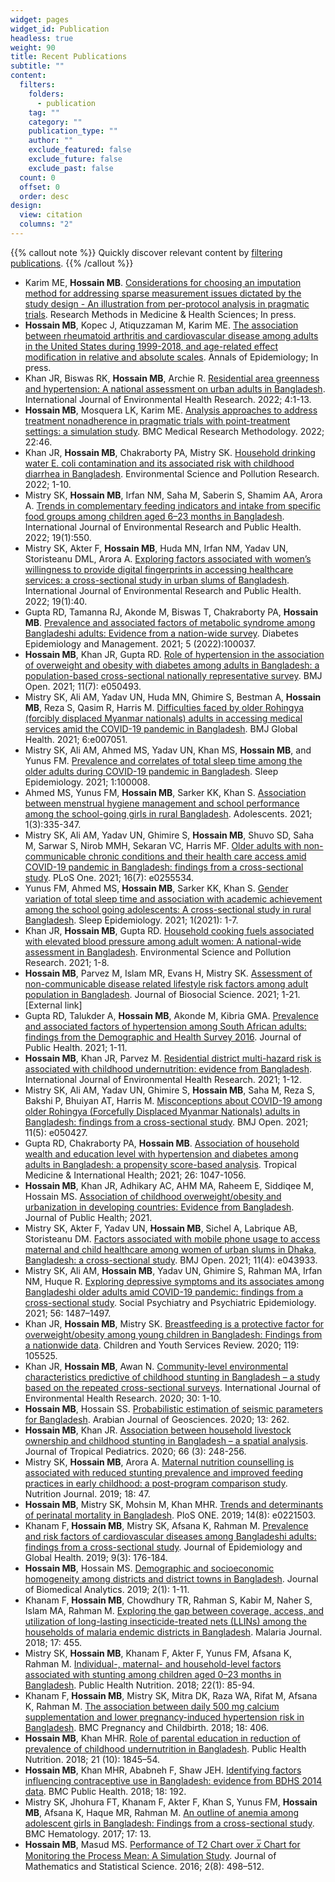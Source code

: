 ```yaml
---
widget: pages
widget_id: Publication
headless: true
weight: 90
title: Recent Publications
subtitle: ""
content:
  filters:
    folders:
      - publication
    tag: ""
    category: ""
    publication_type: ""
    author: ""
    exclude_featured: false
    exclude_future: false
    exclude_past: false
  count: 0
  offset: 0
  order: desc
design:
  view: citation
  columns: "2"
---
```

{{% callout note %}}
Quickly discover relevant content by [filtering publications](./publication/).
{{% /callout %}}

* Karim ME, **Hossain MB**. [Considerations for choosing an imputation method for addressing sparse measurement issues dictated by the study design - An illustration from per-protocol analysis in pragmatic trials](https://doi.org/10.1177%2F26320843221085649). Research Methods in Medicine & Health Sciences; In press.
* **Hossain MB**, Kopec J, Atiquzzaman M, Karim ME. [The association between rheumatoid arthritis and cardiovascular disease among adults in the United States during 1999-2018, and age-related effect modification in relative and absolute scales](https://doi.org/10.1016/j.annepidem.2022.03.005). Annals of Epidemiology; In press. 
* Khan JR, Biswas RK, **Hossain MB**, Archie R. [Residential area greenness and hypertension: A national assessment on urban adults in Bangladesh](https://doi.org/10.1080/09603123.2022.2053662). International Journal of Environmental Health Research. 2022; 4:1-13.
* **Hossain MB**, Mosquera LK, Karim ME. [Analysis approaches to address treatment nonadherence in pragmatic trials with point-treatment settings: a simulation study](https://doi.org/10.1186/s12874-022-01518-8). BMC Medical Research Methodology. 2022; 22:46. 
* Khan JR, **Hossain MB**, Chakraborty PA, Mistry SK. [Household drinking water E. coli contamination and its associated risk with childhood diarrhea in Bangladesh](https://doi.org/10.1007/s11356-021-18460-9). Environmental Science and Pollution Research. 2022; 1-10. 
* Mistry SK, **Hossain MB**, Irfan NM, Saha M, Saberin S, Shamim AA, Arora A. [Trends in complementary feeding indicators and intake from specific food groups among children aged 6–23 months in Bangladesh](https://doi.org/10.3390/ijerph19010550). International Journal of Environmental Research and Public Health. 2022; 19(1):550. 
* Mistry SK, Akter F, **Hossain MB**, Huda MN, Irfan NM, Yadav UN, Storisteanu DML, Arora A. [Exploring factors associated with women’s willingness to provide digital fingerprints in accessing healthcare services: a cross-sectional study in urban slums of Bangladesh](https://doi.org/10.3390/ijerph19010040). International Journal of Environmental Research and Public Health. 2022; 19(1):40. 
* Gupta RD, Tamanna RJ, Akonde M, Biswas T, Chakraborty PA, **Hossain MB**. [Prevalence and associated factors of metabolic syndrome among Bangladeshi adults: Evidence from a nation-wide survey](https://doi.org/10.1016/j.deman.2021.100037). Diabetes Epidemiology and Management. 2021; 5 (2022):100037. 
* **Hossain MB**, Khan JR, Gupta RD. [Role of hypertension in the association of overweight and obesity with diabetes among adults in Bangladesh: a population-based cross-sectional nationally representative survey](https://doi.org/10.1136/bmjopen-2021-050493). BMJ Open. 2021; 11(7): e050493. 
* Mistry SK, Ali AM, Yadav UN, Huda MN, Ghimire S, Bestman A, **Hossain MB**, Reza S, Qasim R, Harris M. [Difficulties faced by older Rohingya (forcibly displaced Myanmar nationals) adults in accessing medical services amid the COVID-19 pandemic in Bangladesh](http://dx.doi.org/10.1136/bmjgh-2021-007051). BMJ Global Health. 2021; 6:e007051. 
* Mistry SK, Ali AM, Ahmed MS, Yadav UN, Khan MS, **Hossain MB**, and Yunus FM. [Prevalence and correlates of total sleep time among the older adults during COVID-19 pandemic in Bangladesh](https://doi.org/10.1016/j.sleepe.2021.100008). Sleep Epidemiology. 2021; 1:100008. 
* Ahmed MS, Yunus FM, **Hossain MB**, Sarker KK, Khan S. [Association between menstrual hygiene management and school performance among the school-going girls in rural Bangladesh](https://doi.org/10.3390/adolescents1030025). Adolescents. 2021; 1(3):335-347. 
* Mistry SK, Ali AM, Yadav UN, Ghimire S, **Hossain MB**, Shuvo SD, Saha M, Sarwar S, Nirob MMH, Sekaran VC, Harris MF. [Older adults with non-communicable chronic conditions and their health care access amid COVID-19 pandemic in Bangladesh: findings from a cross-sectional study](https://doi.org/10.1371/journal.pone.0255534). PLoS One. 2021; 16(7): e0255534. 
* Yunus FM, Ahmed MS, **Hossain MB**, Sarker KK, Khan S. [Gender variation of total sleep time and association with academic achievement among the school going adolescents: A cross-sectional study in rural Bangladesh](https://doi.org/10.1016/j.sleepe.2021.100001). Sleep Epidemiology. 2021; 1(2021): 1-7. 
* Khan JR, **Hossain MB**, Gupta RD. [Household cooking fuels associated with elevated blood pressure among adult women: A national-wide assessment in Bangladesh](https://doi.org/10.1007/s11356-021-15344-w). Environmental Science and Pollution Research. 2021; 1-8. 
* **Hossain MB**, Parvez M, Islam MR, Evans H, Mistry SK. [Assessment of non-communicable disease related lifestyle risk factors among adult population in Bangladesh](https://doi.org/10.1017/S0021932021000286). Journal of Biosocial Science. 2021; 1-21. \[External link]  
* Gupta RD, Talukder A, **Hossain MB**, Akonde M, Kibria GMA. [Prevalence and associated factors of hypertension among South African adults: findings from the Demographic and Health Survey 2016](https://doi.org/10.1007/s10389-021-01607-w). Journal of Public Health. 2021; 1-11. 
* **Hossain MB**, Khan JR, Parvez M. [Residential district multi-hazard risk is associated with childhood undernutrition: evidence from Bangladesh](https://doi.org/10.1080/09603123.2021.1932766). International Journal of Environmental Health Research. 2021; 1-12. 
* Mistry SK, Ali AM, Yadav UN, Ghimire S, **Hossain MB**, Saha M, Reza S, Bakshi P, Bhuiyan AT, Harris M. [Misconceptions about COVID-19 among older Rohingya (Forcefully Displaced Myanmar Nationals) adults in Bangladesh: findings from a cross-sectional study](http://dx.doi.org/10.1136/bmjopen-2021-050427). BMJ Open. 2021; 11(5): e050427. 
* Gupta RD, Chakraborty PA, **Hossain MB**. [Association of household wealth and education level with hypertension and diabetes among adults in Bangladesh: a propensity score-based analysis](https://doi.org/10.1111/tmi.13625). Tropical Medicine & International Health; 2021; 26: 1047-1056. 
* **Hossain MB**, Khan JR, Adhikary AC, AHM MA, Raheem E, Siddiqee M, Hossain MS. [Association of childhood overweight/obesity and urbanization in developing countries: Evidence from Bangladesh](https://doi.org/10.1007/s10389-021-01560-8). Journal of Public Health; 2021. 
* Mistry SK, Akter F, Yadav UN, **Hossain MB**, Sichel A, Labrique AB, Storisteanu DM. [Factors associated with mobile phone usage to access maternal and child healthcare among women of urban slums in Dhaka, Bangladesh: a cross-sectional study](https://doi.org/10.1136/bmjopen-2020-043933). BMJ Open. 2021; 11(4): e043933. 
* Mistry SK, Ali AM, **Hossain MB**, Yadav UN, Ghimire S, Rahman MA, Irfan NM, Huque R. [Exploring depressive symptoms and its associates among Bangladeshi older adults amid COVID-19 pandemic: findings from a cross-sectional study](https://doi.org/10.1007/s00127-021-02052-6). Social Psychiatry and Psychiatric Epidemiology. 2021; 56: 1487–1497.
* Khan JR, **Hossain MB**, Mistry SK. [Breastfeeding is a protective factor for overweight/obesity among young children in Bangladesh: Findings from a nationwide data](https://doi.org/10.1016/j.childyouth.2020.105525). Children and Youth Services Review. 2020; 119: 105525. 
* Khan JR, **Hossain MB**, Awan N. [Community-level environmental characteristics predictive of childhood stunting in Bangladesh – a study based on the repeated cross-sectional surveys](https://doi.org/10.1080/09603123.2020.1777947). International Journal of Environmental Health Research. 2020; 30: 1-10.
* **Hossain MB**, Hossain SS. [Probabilistic estimation of seismic parameters for Bangladesh](https://doi.org/10.1007/s12517-020-5250-y). Arabian Journal of Geosciences. 2020; 13: 262.
* **Hossain MB**, Khan JR. [Association between household livestock ownership and childhood stunting in Bangladesh – a spatial analysis](https://doi.org/10.1093/tropej/fmz061). Journal of Tropical Pediatrics. 2020; 66 (3): 248-256.
* Mistry SK, **Hossain MB**, Arora A. [Maternal nutrition counselling is associated with reduced stunting prevalence and improved feeding practices in early childhood: a post-program comparison study](https://doi.org/10.1186/s12937-019-0473-z). Nutrition Journal. 2019; 18: 47.   
* **Hossain MB**, Mistry SK, Mohsin M, Khan MHR. [Trends and determinants of perinatal mortality in Bangladesh](https://doi.org/10.1371/journal.pone.0221503). PloS ONE. 2019; 14(8): e0221503. 
* Khanam F, **Hossain MB**, Mistry SK, Afsana K, Rahman M. [Prevalence and risk factors of cardiovascular diseases among Bangladeshi adults: findings from a cross-sectional study](https://dx.doi.org/10.2991/jegh.k.190531.001). Journal of Epidemiology and Global Health. 2019; 9(3): 176-184. 
* **Hossain MB**, Hossain MS. [Demographic and socioeconomic homogeneity among districts and district towns in Bangladesh](https://doi.org/10.30577/jba.2019.v2n1.34). Journal of Biomedical Analytics. 2019; 2(1): 1-11. 
* Khanam F, **Hossain MB**, Chowdhury TR, Rahman S, Kabir M, Naher S, Islam MA, Rahman M. [Exploring the gap between coverage, access, and utilization of long-lasting insecticide-treated nets (LLINs) among the households of malaria endemic districts in Bangladesh](https://doi.org/10.1186/s12936-018-2610-0). Malaria Journal. 2018; 17: 455. 
* Mistry SK, **Hossain MB**, Khanam F, Akter F, Yunus FM, Afsana K, Rahman M. [Individual-, maternal- and household-level factors associated with stunting among children aged 0–23 months in Bangladesh](https://doi.org/10.1017/S1368980018002926). Public Health Nutrition. 2018; 22(1): 85-94. 
* Khanam F, **Hossain MB**, Mistry SK, Mitra DK, Raza WA, Rifat M, Afsana K, Rahman M. [The association between daily 500 mg calcium supplementation and lower pregnancy-induced hypertension risk in Bangladesh](https://doi.org/10.1186/s12884-018-2046-0). BMC Pregnancy and Childbirth. 2018; 18: 406. 
* **Hossain MB**, Khan MHR. [Role of parental education in reduction of prevalence of childhood undernutrition in Bangladesh](https://doi.org/10.1017/S1368980018000162). Public Health Nutrition. 2018; 21 (10): 1845–54. 
* **Hossain MB**, Khan MHR, Ababneh F, Shaw JEH. [Identifying factors influencing contraceptive use in Bangladesh: evidence from BDHS 2014 data](https://doi.org/10.1186/s12889-018-5098-1). BMC Public Health. 2018; 18: 192.   
* Mistry SK, Jhohura FT, Khanam F, Akter F, Khan S, Yunus FM, **Hossain MB**, Afsana K, Haque MR, Rahman M. [An outline of anemia among adolescent girls in Bangladesh: Findings from a cross-sectional study](https://doi.org/10.1186/s12878-017-0084-x). BMC Hematology. 2017; 17: 13. 
* **Hossain MB**, Masud MS. [Performance of T2 Chart over 𝑥̅ Chart for Monitoring the Process Mean: A Simulation Study](http://www.ss-pub.org/jmss/performance-of-t2-chart-over-%F0%9D%91%A5%CC%85-chart-for-monitoring-the-process-mean-a-simulation-study/). Journal of Mathematics and Statistical Science. 2016; 2(8): 498–512.